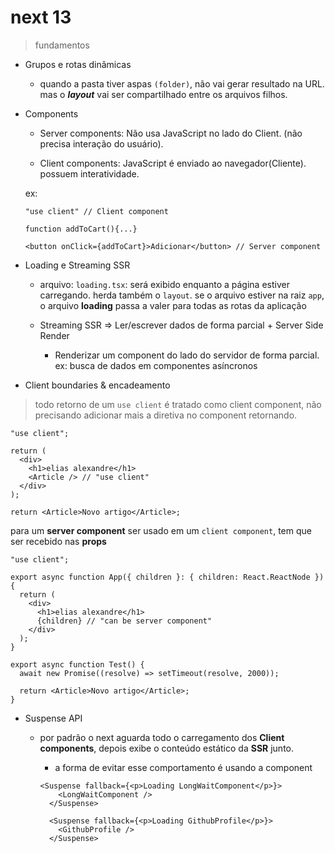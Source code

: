 # next 13

> fundamentos

- Grupos e rotas dinâmicas

  - quando a pasta tiver aspas `(folder)`, não vai gerar resultado na URL.
    mas o **_layout_** vai ser compartilhado entre os arquivos filhos.

- Components

  - Server components: Não usa JavaScript no lado do Client. (não precisa interação do usuário).

  - Client components: JavaScript é enviado ao navegador(Cliente). possuem interatividade.

  ex:

  ```tsx
  "use client" // Client component

  function addToCart(){...}

  <button onClick={addToCart}>Adicionar</button> // Server component
  ```

- Loading e Streaming SSR

  - arquivo: `loading.tsx`: será exibido enquanto a página estiver carregando. herda também o `layout`. se o arquivo estiver na raiz `app`, o arquivo **loading** passa a valer para todas as rotas da aplicação

  - Streaming SSR => Ler/escrever dados de forma parcial + Server Side Render

    - Renderizar um component do lado do servidor de forma parcial. ex: busca de dados em componentes asíncronos

- Client boundaries & encadeamento

> todo retorno de um `use client` é tratado como client component, não precisando adicionar mais a diretiva no component retornando.

```tsx
"use client";

return (
  <div>
    <h1>elias alexandre</h1>
    <Article /> // "use client"
  </div>
);

return <Article>Novo artigo</Article>;
```

para um **server component** ser usado em um `client component`, tem que ser recebido nas **props**

```tsx
"use client";

export async function App({ children }: { children: React.ReactNode }) {
  return (
    <div>
      <h1>elias alexandre</h1>
      {children} // "can be server component"
    </div>
  );
}

export async function Test() {
  await new Promise((resolve) => setTimeout(resolve, 2000));

  return <Article>Novo artigo</Article>;
}
```

- Suspense API

  - por padrão o next aguarda todo o carregamento dos **Client components**, depois exibe o conteúdo estático da **SSR** junto.

    - a forma de evitar esse comportamento é usando a **<Suspense />** component

    ```tsx
    <Suspense fallback={<p>Loading LongWaitComponent</p>}>
        <LongWaitComponent />
      </Suspense>

      <Suspense fallback={<p>Loading GithubProfile</p>}>
        <GithubProfile />
      </Suspense>
    ```
